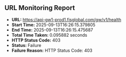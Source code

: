 ## URL Monitoring Report

- **URL:** https://api-gw1-prod1.fisglobal.com/gw/v1/health
- **Start Time:** 2025-09-13T16:26:15.379805
- **End Time:** 2025-09-13T16:26:15.475687
- **Total Time Taken:** 0.095882 seconds
- **HTTP Status Code:** 403
- **Status:** Failure
- **Failure Reason:** HTTP Status Code: 403
